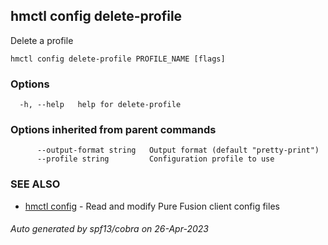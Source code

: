 ## hmctl config delete-profile

Delete a profile

```
hmctl config delete-profile PROFILE_NAME [flags]
```

### Options

```
  -h, --help   help for delete-profile
```

### Options inherited from parent commands

```
      --output-format string   Output format (default "pretty-print")
      --profile string         Configuration profile to use
```

### SEE ALSO

* [hmctl config](hmctl_config.md)	 - Read and modify Pure Fusion client config files

###### Auto generated by spf13/cobra on 26-Apr-2023
